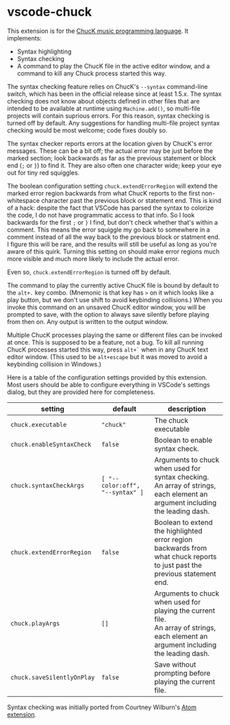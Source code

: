 <!-- markdownlint-disable MD033 -->

# vscode-chuck

This extension is for the [ChucK music programming language](http://chuck.stanford.edu/). It implements:

- Syntax highlighting
- Syntax checking
- A command to play the ChucK file in the active editor window, and a command to
  kill any Chuck process started this way.

The syntax checking feature relies on ChucK's `--syntax` command-line switch, which has been
in the official release since at least 1.5.x. The syntax checking does not know about objects
defined in other files that are intended to be available at runtime using `Machine.add()`,
so multi-file projects will contain suprious errors. For this reason, syntax checking is
turned off by default. Any suggestions for handling multi-file project syntax checking would
be most welcome; code fixes doubly so.

The syntax checker reports errors at the location given by ChucK's error messages. These
can be a bit off; the actual error may be just before the marked section; look backwards
as far as the previous statement or block end (`;` or `}`) to find it. They are also often
one character wide; keep your eye out for tiny red squiggles.

The boolean configuration setting `chuck.extendErrorRegion` will extend the marked error region
backwards from what ChucK reports to the first non-whitespace character past the previous block
or statement end. This is kind of a hack: despite the fact that VSCode has parsed the syntax to
colorize the code, I do not have programmatic access to that info. So I look backwards for the
first `;` or `}` I find, but don't check whether that's within a comment. This means the error
squiggle my go back to somewhere in a comment instead of all the way back to the previous block
or statment end. I figure this will be rare, and the results will still be useful as long as
you're aware of this quirk. Turning this setting on should make error regions much more visible
and much more likely to include the actual error.

Even so, `chuck.extendErrorRegion` is turned off by default.

The command to play the currently active ChucK file is bound by default to the `alt+.` key combo.
(Mnemonic is that key has `>` on it which looks like a play button, but we don't use shift to
avoid keybinding collisions.) When you invoke this command on an unsaved ChucK editor window,
you will be prompted to save, with the option to always save silently before playing from then on.
Any output is written to the output window.

Multiple ChucK processes playing the same or different files can be invoked at once.
This is supposed to be a feature, not a bug. To kill all running ChucK processes started
this way, press `` alt+` `` when in any ChucK text editor window. (This used to be `alt+escape`
but it was moved to avoid a keybinding collision in Windows.)

Here is a table of the configuration settings provided by this extension. Most users should
be able to configure everything in VSCode's settings dialog, but they are provided here for
completeness.

| setting                    | default                         | description                                                                                                                               |
| -------------------------- | ------------------------------- | ----------------------------------------------------------------------------------------------------------------------------------------- |
| `chuck.executable`         | `"chuck"`                       | The chuck executable                                                                                                                      |
| `chuck.enableSyntaxCheck`  | `false`                         | Boolean to enable syntax check.                                                                                                           |
| `chuck.syntaxCheckArgs`    | `[ "--color:off", "--syntax" ]` | Arguments to chuck when used for syntax checking.<br />An array of strings, each element an argument including the leading dash.          |
| `chuck.extendErrorRegion`  | `false`                         | Boolean to extend the highlighted error region backwards from what chuck reports<br /> to just past the previous statement end.           |
| `chuck.playArgs`           | `[]`                            | Arguments to chuck when used for playing the current file.<br />An array of strings, each element an argument including the leading dash. |
| `chuck.saveSilentlyOnPlay` | `false`                         | Save without prompting before playing the current file.                                                                                   |

Syntax checking was initially ported from Courtney Wilburn's [Atom extension](https://github.com/cjwilburn/language-chuck).
